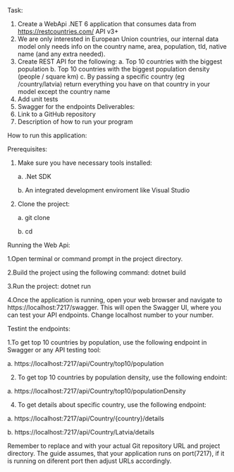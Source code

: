 Task:
1. Create a WebApi .NET 6 application that consumes data from
https://restcountries.com/ API v3+
2. We are only interested in European Union countries, our internal data model only
needs info on the country name, area, population, tld, native name (and any
extra needed).
3. Create REST API for the following:
a. Top 10 countries with the biggest population
b. Top 10 countries with the biggest population density (people / square km)
c. By passing a specific country (eg /country/latvia) return everything you
have on that country in your model except the country name
4. Add unit tests
5. Swagger for the endpoints
Deliverables:
1. Link to a GitHub repository
2. Description of how to run your program


How to run this application:

Prerequisites:
1. Make sure you have necessary tools installed:
   
   a. .Net SDK
   
   b. An integrated development enviroment like Visual Studio
   
3. Clone the project:
   
   a. git clone <repository-url>
   
   b. cd <project-directory>

Running the Web Api:

1.Open terminal or command prompt in the project directory.

2.Build the project using the following command: dotnet build

3.Run the project: dotnet run

4.Once the application is running, open your web browser and navigate to 
https://localhost:7217/swagger. This will open the Swagger UI, where you can test your API endpoints.
Change localhost number to your number.

Testint the endpoints:

1.To get top 10 countries by population, use the following endpoint in Swagger or any API testing tool:

  a. https://localhost:7217/api/Country/top10/population
  
2. To get top 10 countries by population density, use the following endoint:
   
  a. https://localhost:7217/api/Country/top10/populationDensity

4. To get details about specific country, use the following endpoint:
   
  a. https://localhost:7217/api/Country/{country}/details
  
  b. https://localhost:7217/api/Country/Latvia/details

Remember to replace <repository-url> and <project-directory> with your actual Git repository URL and project directory.
The guide assumes, that your application runs on port(7217), if it is running on diferent port then adjust URLs accordingly.
